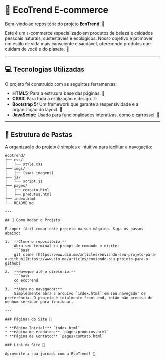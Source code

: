 # 🌿 EcoTrend E-commerce

Bem-vindo ao repositório do projeto **EcoTrend**! 👋

Este é um e-commerce especializado em produtos de beleza e cuidados pessoais naturais, sustentáveis e ecológicos. Nosso objetivo é promover um estilo de vida mais consciente e saudável, oferecendo produtos que cuidam de você e do planeta. 💚

---

## 💻 Tecnologias Utilizadas

O projeto foi construído com as seguintes ferramentas:

* **HTML5:** Para a estrutura base das páginas. 📄
* **CSS3:** Para toda a estilização e design. ✨
* **Bootstrap 5:** Um framework que garante a responsividade e a organização do layout. 📱
* **JavaScript:** Usado para funcionalidades interativas, como o carrossel. 🚀

---

## 📁 Estrutura de Pastas

A organização do projeto é simples e intuitiva para facilitar a navegação:

```text
ecotrend/
├── css/
│   └── style.css
├── imgs/
│   ├── (suas imagens)
├── js/
│   └── script.js
├── pages/
│   ├── contato.html
│   ├── produtos.html
├── index.html
└── README.md

---

## 🚀 Como Rodar o Projeto

É super fácil rodar este projeto na sua máquina. Siga os passos abaixo:

1.  **Clone o repositório:**
    Abra seu terminal ou prompt de comando e digite:
    ```bash
    git clone [https://www.dio.me/articles/enviando-seu-projeto-para-o-github](https://www.dio.me/articles/enviando-seu-projeto-para-o-github)
    ```
2.  **Navegue até o diretório:**
    ```bash
    cd ecotrend
    ```
3.  **Abra no navegador:**
    Simplesmente abra o arquivo `index.html` em seu navegador de preferência. O projeto é totalmente front-end, então não precisa de nenhum servidor para funcionar.

---

### Páginas do Site 🔗

* **Página Inicial:** `index.html`
* **Página de Produtos:** `pages/produtos.html`
* **Página de Contato:** `pages/contato.html`

### Link do Site 🔗

Aproveite a sua jornada com a EcoTrend! 🌱

